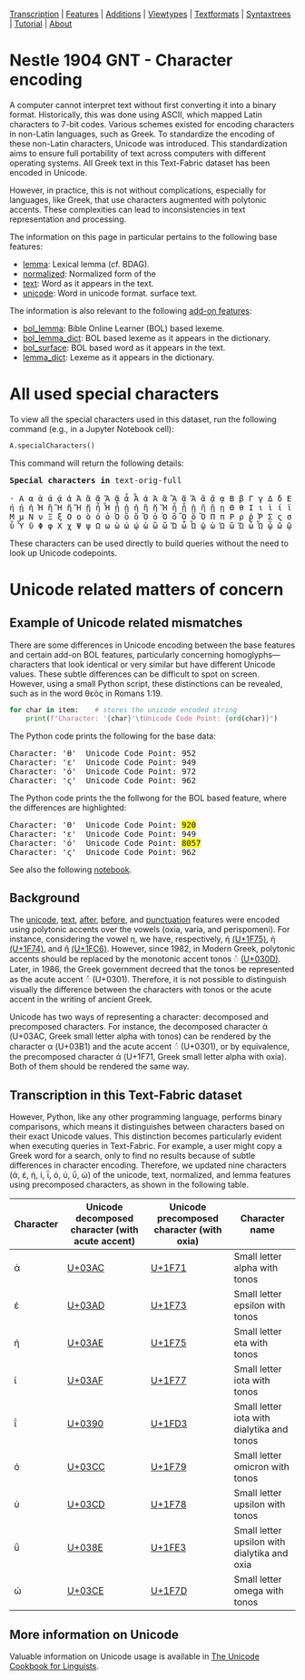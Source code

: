 <a name="start"></a>
<div class="hidden-content"> <a href="transcription.md#start">
Transcription</a> | <a href="features/README.md#start">Features</a> | <a href="additions/README.md#start">Additions</a> | <a href="viewtypes.md#start">Viewtypes</a> | <a href="textformats.md#start">Textformats</a> |  <a href="syntaxtrees.md#start">Syntaxtrees</a> | <a href="tutorial/README.md#start">Tutorial</a> | <a href="about.md#start">About</a>
</div>

# Nestle 1904 GNT - Character encoding

A computer cannot interpret text without first converting it into a binary format. Historically, this was done using ASCII, which mapped Latin characters to 7-bit codes. Various schemes existed for encoding characters in non-Latin languages, such as Greek. To standardize the encoding of these non-Latin characters, Unicode was introduced. This standardization aims to ensure full portability of text across computers with different operating systems. All Greek text in this Text-Fabric dataset has been encoded in Unicode.

However, in practice, this is not without complications, especially for languages, like Greek, that use characters augmented with polytonic accents. These complexities can lead to inconsistencies in text representation and processing.

The information on this page in particular pertains to the following base features:

* [lemma](features/lemma.md#start): Lexical lemma (cf. BDAG).
* [normalized](features/normalized.md#start): Normalized form of the 
* [text](features/text.md#start): Word as it appears in the text.
* [unicode](features/unicode.md#start): Word in unicode format.
surface text.

The information is also relevant to the following [add-on features](additions/README.md#start):

* [bol_lemma](additions/bol_lemma.md#start): Bible Online Learner (BOL) based lexeme.
* [bol_lemma_dict](additions/bol_lemma_dict.md#start): BOL based lexeme as it appears in the dictionary.
* [bol_surface](additions/bol_surface.md#start): BOL based word as it appears in the text.
* [lemma_dict](additions/lemma_dict.md#start): Lexeme as it appears in the dictionary.

# All used special characters

To view all the special characters used in this dataset, run the following command (e.g., in a Jupyter Notebook cell):

```python
A.specialCharacters()
```
This command will return the following details:

<pre>
<b>Special characters in</b> text-orig-full

· Α α ὰ ά ᾴ ἀ Ἀ ἂ ἄ Ἄ ᾄ ἆ Ἆ ἁ Ἁ ἃ Ἃ ἅ Ἅ ᾶ ᾷ ᾳ Β β Γ γ Δ δ Ε ε ὲ έ ἐ Ἐ ἔ Ἔ ἑ Ἑ ἓ Ἓ ἕ Ἕ Ζ ζ Η η ὴ
ή ῄ ἠ Ἠ ἢ Ἢ ἤ Ἤ ᾔ ἦ Ἦ ᾖ ᾐ ἡ ἣ ἥ Ἥ ἧ ᾗ ᾑ ῆ ῇ ῃ Θ θ Ι ι ὶ ί ϊ ῒ ΐ ἰ Ἰ ἴ Ἴ ἶ ἱ Ἱ ἳ ἵ Ἵ ἷ ῖ Κ κ Λ λ 
Μ μ Ν ν Ξ ξ Ο ο ὸ ό ὀ Ὀ ὂ ὄ Ὄ ὁ Ὁ ὃ Ὃ ὅ Ὅ Π π Ρ ρ ῥ Ῥ Σ ς σ Τ τ Υ υ ὺ ύ ϋ ῢ ΰ ὐ ὒ ὔ ὖ ὑ Ὑ ὓ ὕ Ὕ 
ὗ Ὗ ῦ Φ φ Χ χ Ψ ψ Ω ω ὼ ώ ῴ ὠ ὢ ὤ Ὤ ὦ Ὦ ᾠ ὡ Ὡ ὥ Ὥ ὧ Ὧ ᾧ ῶ ῷ ῳ — ’
</pre>

These characters can be used directly to build queries without the need to look up Unicode codepoints.

# Unicode related matters of concern

## Example of Unicode related mismatches 

There are some differences in Unicode encoding between the base features and certain add-on BOL features, particularly concerning homoglyphs—characters that look identical or very similar but have different Unicode values. These subtle differences can be difficult to spot on screen. However, using a small Python script, these distinctions can be revealed, such as in the word θεὸς in Romans 1:19.

```python
for char in item:    # stores the unicode encoded string
    print(f"Character: '{char}'\tUnicode Code Point: {ord(char)}")
```
The Python code prints the following for the base data:
<pre>
Character: 'θ'	Unicode Code Point: 952
Character: 'ε'	Unicode Code Point: 949
Character: 'ό'	Unicode Code Point: 972
Character: 'ς'	Unicode Code Point: 962
</pre>
The Python code prints the the follwong for the BOL based feature, where the differences are highlighted:
<pre>
Character: 'Θ'	Unicode Code Point: <span style="background-color: yellow;">920</span>
Character: 'ε'	Unicode Code Point: 949
Character: 'ό'	Unicode Code Point: <span style="background-color: yellow;">8057</span>
Character: 'ς'	Unicode Code Point: 962
</pre>

See also the following [notebook](https://nbviewer.org/github/tonyjurg/Nestle1904LFT/blob/main/add_features/verify_BOL_against_LFT.ipynb).

## Background

The [unicode](features/unicode.md#start), [text](features/text.md#start), [after](features/after.md#start), [before](features/before.md#start), and [punctuation](features/punctuation.md#start) features were encoded using polytonic accents over the vowels (oxia, varia, and perispomeni). For instance, considering the vowel η, we have, respectively, ή [(U+1F75)](https://www.codetable.net/hex/1f75), ὴ [(U+1F74)](https://www.codetable.net/hex/1f75), and ῆ [(U+1FC6)](https://www.codetable.net/hex/1fc6). However, since 1982, in Modern Greek, polytonic accents should be replaced by the monotonic accent tonos ◌̍  [(U+030D)](https://www.codetable.net/hex/30d). Later, in 1986, the Greek government decreed that the tonos be represented as the acute accent ◌́ (U+0301). Therefore, it is not possible to distinguish visually the difference between the characters with tonos or the acute accent in the writing of ancient Greek. 

Unicode has two ways of representing a character: decomposed  and precomposed characters. For instance, the decomposed character ά (U+03AC, Greek small letter alpha with tonos) can be rendered by the character α (U+03B1) and the acute accent ◌́ (U+0301), or by equivalence, the precomposed character ά (U+1F71, Greek small letter alpha with oxia). Both of them should be rendered the same way. 

## Transcription in this Text-Fabric dataset

However, Python, like any other programming language, performs binary comparisons, which means it distinguishes between characters based on their exact Unicode values. This distinction becomes particularly evident when executing queries in Text-Fabric. For example, a user might copy a Greek word for a search, only to find no results because of subtle differences in character encoding. Therefore, we updated nine characters (ά, έ, ή, ί, ΐ, ό, ύ, ΰ, ώ) of the unicode, text, normalized, and lemma features using precomposed characters, as shown in the following table. 

Character | Unicode decomposed character (with acute accent) | Unicode precomposed character (with oxia) | Character name 
--- | --- | --- | ---
ά | [U+03AC](https://www.codetable.net/hex/3ac) | [U+1F71](https://www.codetable.net/hex/1f71) | Small letter alpha with tonos
έ | [U+03AD](https://www.codetable.net/hex/3ad) | [U+1F73](https://www.codetable.net/hex/1f73) | Small letter epsilon with tonos
ή | [U+03AE](https://www.codetable.net/hex/3ae) | [U+1F75](https://www.codetable.net/hex/1f75) | Small letter eta with tonos
ί | [U+03AF](https://www.codetable.net/hex/3af) | [U+1F77](https://www.codetable.net/hex/1f77) | Small letter iota with tonos
ΐ | [U+0390](https://www.codetable.net/hex/390) | [U+1FD3](https://www.codetable.net/hex/1fd3) | Small letter iota with dialytika and tonos
ό | [U+03CC](https://www.codetable.net/hex/3cc) | [U+1F79](https://www.codetable.net/hex/1f79) | Small letter omicron with tonos
ύ | [U+03CD](https://www.codetable.net/hex/3cd) | [U+1F78](https://www.codetable.net/hex/1f78) | Small letter upsilon with tonos
ΰ | [U+038E](https://www.codetable.net/hex/38e) | [U+1FE3](https://www.codetable.net/hex/1fe3) | Small letter upsilon with dialytika and oxia
ώ | [U+03CE](https://www.codetable.net/hex/3ce) | [U+1F7D](https://www.codetable.net/hex/1f7d) | Small letter omega with tonos

## More information on Unicode

Valuable information on Unicode usage is available in [The Unicode Cookbook for Linguists](https://langsci-press.org/catalog/book/176/).
